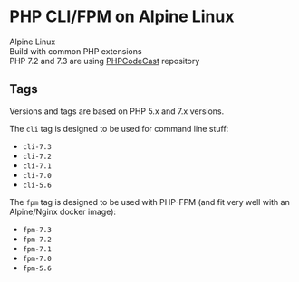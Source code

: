# PHP CLI/FPM on Alpine Linux

Alpine Linux  
Build with common PHP extensions  
PHP 7.2 and 7.3 are using [PHPCodeCast](https://github.com/codecasts/php-alpine) repository  

## Tags

Versions and tags are based on PHP 5.x and 7.x versions.

The `cli` tag is designed to be used for command line stuff:

-   `cli-7.3`
-   `cli-7.2`
-   `cli-7.1`
-   `cli-7.0`
-   `cli-5.6`

The `fpm` tag is designed to be used with PHP-FPM (and fit very well with an Alpine/Nginx docker image):

-   `fpm-7.3`
-   `fpm-7.2`
-   `fpm-7.1`
-   `fpm-7.0`
-   `fpm-5.6`

